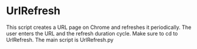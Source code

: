 # UrlRefresh
This script creates a URL page on Chrome and refreshes it periodically.
The user enters the URL and the refresh duration cycle.
Make sure to cd to UrlRefresh. The main script is UrlRefresh.py

